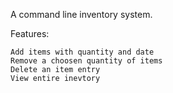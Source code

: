 A command line inventory system.

Features:

    Add items with quantity and date
    Remove a choosen quantity of items
    Delete an item entry
    View entire inevtory

